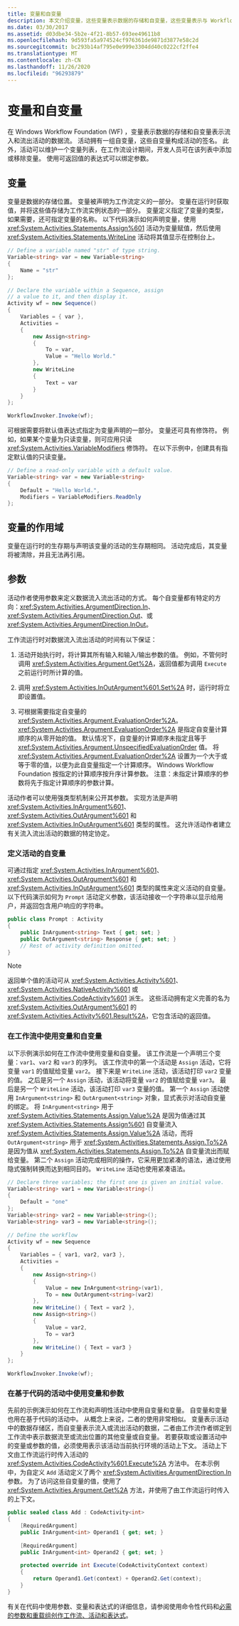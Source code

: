 ```yaml
---
title: 变量和自变量
description: 本文介绍变量，这些变量表示数据的存储和自变量，这些变量表示与 Workflow Foundation 中的活动之间的数据流。
ms.date: 03/30/2017
ms.assetid: d03dbe34-5b2e-4f21-8b57-693ee49611b8
ms.openlocfilehash: 9d593fa5a974524cf976361de9871d3877e58c2d
ms.sourcegitcommit: bc293b14af795e0e999e3304dd40c0222cf2ffe4
ms.translationtype: MT
ms.contentlocale: zh-CN
ms.lasthandoff: 11/26/2020
ms.locfileid: "96293879"
---
```

# <a name="variables-and-arguments"></a>变量和自变量

在 Windows Workflow Foundation (WF) ，变量表示数据的存储和自变量表示流入和流出活动的数据流。 活动拥有一组自变量，这些自变量构成活动的签名。 此外，活动可以维护一个变量列表，在工作流设计期间，开发人员可在该列表中添加或移除变量。 使用可返回值的表达式可以绑定参数。  
  
## <a name="variables"></a>变量  

 变量是数据的存储位置。 变量被声明为工作流定义的一部分。 变量在运行时获取值，并将这些值存储为工作流实例状态的一部分。 变量定义指定了变量的类型，如果需要，还可指定变量的名称。 以下代码演示如何声明变量，使用 <xref:System.Activities.Statements.Assign%601> 活动为变量赋值，然后使用 <xref:System.Activities.Statements.WriteLine> 活动将其值显示在控制台上。  
  
```csharp  
// Define a variable named "str" of type string.  
Variable<string> var = new Variable<string>  
{  
    Name = "str"  
};  
  
// Declare the variable within a Sequence, assign  
// a value to it, and then display it.  
Activity wf = new Sequence()  
{  
    Variables = { var },  
    Activities =  
    {  
        new Assign<string>  
        {  
            To = var,  
            Value = "Hello World."  
        },  
        new WriteLine  
        {  
            Text = var  
        }  
    }  
};  
  
WorkflowInvoker.Invoke(wf);  
```  
  
 可根据需要将默认值表达式指定为变量声明的一部分。 变量还可具有修饰符。 例如，如果某个变量为只读变量，则可应用只读 <xref:System.Activities.VariableModifiers> 修饰符。 在以下示例中，创建具有指定默认值的只读变量。  
  
```csharp  
// Define a read-only variable with a default value.  
Variable<string> var = new Variable<string>  
{  
    Default = "Hello World.",  
    Modifiers = VariableModifiers.ReadOnly  
};  
```  
  
## <a name="variable-scoping"></a>变量的作用域  

 变量在运行时的生存期与声明该变量的活动的生存期相同。 活动完成后，其变量将被清除，并且无法再引用。  
  
## <a name="arguments"></a>参数  

 活动作者使用参数来定义数据流入流出活动的方式。 每个自变量都有特定的方向：<xref:System.Activities.ArgumentDirection.In>、<xref:System.Activities.ArgumentDirection.Out>、或 <xref:System.Activities.ArgumentDirection.InOut>。  
  
 工作流运行时对数据流入流出活动的时间有以下保证：  
  
1. 活动开始执行时，将计算其所有输入和输入/输出参数的值。 例如，不管何时调用 <xref:System.Activities.Argument.Get%2A>，返回值都为调用 `Execute` 之前运行时所计算的值。  
  
2. 调用 <xref:System.Activities.InOutArgument%601.Set%2A> 时，运行时将立即设置值。  
  
3. 可根据需要指定自变量的 <xref:System.Activities.Argument.EvaluationOrder%2A>。 <xref:System.Activities.Argument.EvaluationOrder%2A> 是指定自变量计算顺序的从零开始的值。 默认情况下，自变量的计算顺序未指定且等于 <xref:System.Activities.Argument.UnspecifiedEvaluationOrder> 值。 将 <xref:System.Activities.Argument.EvaluationOrder%2A> 设置为一个大于或等于零的值，以便为此自变量指定一个计算顺序。 Windows Workflow Foundation 按指定的计算顺序按升序计算参数。 注意：未指定计算顺序的参数将先于指定计算顺序的参数计算。  
  
 活动作者可以使用强类型机制来公开其参数。 实现方法是声明 <xref:System.Activities.InArgument%601>、<xref:System.Activities.OutArgument%601> 和 <xref:System.Activities.InOutArgument%601> 类型的属性。 这允许活动作者建立有关流入流出活动的数据的特定协定。  
  
### <a name="defining-the-arguments-on-an-activity"></a>定义活动的自变量  

 可通过指定 <xref:System.Activities.InArgument%601>、<xref:System.Activities.OutArgument%601> 和 <xref:System.Activities.InOutArgument%601> 类型的属性来定义活动的自变量。 以下代码演示如何为 `Prompt` 活动定义参数，该活动接收一个字符串以显示给用户，并返回包含用户响应的字符串。  
  
```csharp  
public class Prompt : Activity  
{  
    public InArgument<string> Text { get; set; }  
    public OutArgument<string> Response { get; set; }  
    // Rest of activity definition omitted.  
}  
```  
  
> [!NOTE]
> 返回单个值的活动可从 <xref:System.Activities.Activity%601>、<xref:System.Activities.NativeActivity%601> 或 <xref:System.Activities.CodeActivity%601> 派生。 这些活动拥有定义完善的名为 <xref:System.Activities.OutArgument%601> 的 <xref:System.Activities.Activity%601.Result%2A>，它包含活动的返回值。  
  
### <a name="using-variables-and-arguments-in-workflows"></a>在工作流中使用变量和自变量  

 以下示例演示如何在工作流中使用变量和自变量。 该工作流是一个声明三个变量：`var1`、`var2` 和 `var3` 的序列。 该工作流中的第一个活动是 `Assign` 活动，它将变量 `var1` 的值赋给变量 `var2`。 接下来是 `WriteLine` 活动，该活动打印 `var2` 变量的值。 之后是另一个 `Assign` 活动，该活动将变量 `var2` 的值赋给变量 `var3`。 最后是另一个 `WriteLine` 活动，该活动打印 `var3` 变量的值。 第一个 `Assign` 活动使用 `InArgument<string>` 和 `OutArgument<string>` 对象，显式表示对活动自变量的绑定。 将 `InArgument<string>` 用于 <xref:System.Activities.Statements.Assign.Value%2A> 是因为值通过其 <xref:System.Activities.Statements.Assign%601> 自变量流入 <xref:System.Activities.Statements.Assign.Value%2A> 活动，而将 `OutArgument<string>` 用于 <xref:System.Activities.Statements.Assign.To%2A> 是因为值从 <xref:System.Activities.Statements.Assign.To%2A> 自变量流出而赋给变量。 第二个 `Assign` 活动完成相同的操作，它采用更加紧凑的语法，通过使用隐式强制转换而达到相同目的。 `WriteLine` 活动也使用紧凑语法。  
  
```csharp  
// Declare three variables; the first one is given an initial value.  
Variable<string> var1 = new Variable<string>()  
{  
    Default = "one"  
};  
Variable<string> var2 = new Variable<string>();  
Variable<string> var3 = new Variable<string>();  
  
// Define the workflow  
Activity wf = new Sequence  
{  
    Variables = { var1, var2, var3 },  
    Activities =
    {  
        new Assign<string>()  
        {  
            Value = new InArgument<string>(var1),  
            To = new OutArgument<string>(var2)  
        },  
        new WriteLine() { Text = var2 },  
        new Assign<string>()  
        {  
            Value = var2,  
            To = var3  
        },  
        new WriteLine() { Text = var3 }  
    }  
};  
  
WorkflowInvoker.Invoke(wf);  
```  
  
### <a name="using-variables-and-arguments-in-code-based-activities"></a>在基于代码的活动中使用变量和参数  

 先前的示例演示如何在工作流和声明性活动中使用自变量和变量。 自变量和变量也用在基于代码的活动中。 从概念上来说，二者的使用非常相似。 变量表示活动中的数据存储区，而自变量表示流入或流出活动的数据，二者由工作流作者绑定到工作流中表示数据流至或流出位置的其他变量或自变量。 若要获取或设置活动中的变量或参数的值，必须使用表示该活动当前执行环境的活动上下文。 活动上下文由工作流运行时传入活动的 <xref:System.Activities.CodeActivity%601.Execute%2A> 方法中。 在本示例中，为自定义 `Add` 活动定义了两个 <xref:System.Activities.ArgumentDirection.In> 参数。 为了访问这些自变量的值，使用了 <xref:System.Activities.Argument.Get%2A> 方法，并使用了由工作流运行时传入的上下文。  
  
```csharp  
public sealed class Add : CodeActivity<int>  
{  
    [RequiredArgument]  
    public InArgument<int> Operand1 { get; set; }  
  
    [RequiredArgument]  
    public InArgument<int> Operand2 { get; set; }  
  
    protected override int Execute(CodeActivityContext context)  
    {  
        return Operand1.Get(context) + Operand2.Get(context);  
    }  
}  
```  
  
 有关在代码中使用参数、变量和表达式的详细信息，请参阅使用命令性代码和[必需的参数和重载组](required-arguments-and-overload-groups.md)[创作工作流、活动和表达式](authoring-workflows-activities-and-expressions-using-imperative-code.md)。
